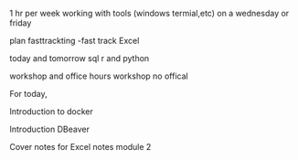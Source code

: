 


1 hr per week working with tools (windows termial,etc)
on a wednesday or friday

plan 
fasttrackting 
 -fast track Excel 

 today and tomorrow
 sql 
 r and python 

 workshop and office hours
 workshop no offical

 For today,



Introduction to docker 

Introduction DBeaver 

Cover notes for Excel notes module 2 
